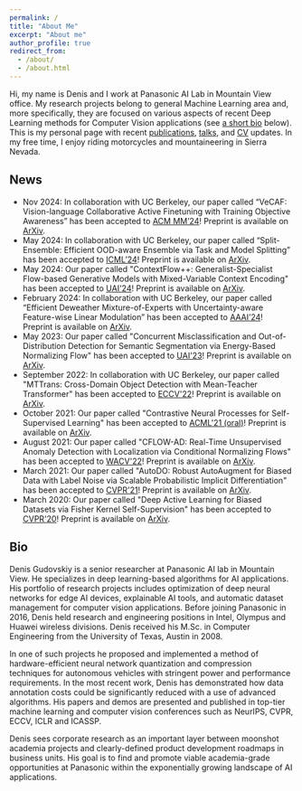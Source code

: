 ```yaml
---
permalink: /
title: "About Me"
excerpt: "About me"
author_profile: true
redirect_from:
  - /about/
  - /about.html
---
```


Hi, my name is Denis and I work at Panasonic AI Lab in Mountain View office. My research projects belong to general Machine Learning area and, more specifically, they are focused on various aspects of recent Deep Learning methods for Computer Vision applications (see [a short bio](#bio) below). This is my personal page with recent [publications](/publications/), [talks](/talks/), and [CV](/cv/) updates. In my free time, I enjoy riding motorcycles and mountaineering in Sierra Nevada.

## News
- Nov 2024: In collaboration with UC Berkeley, our paper called “VeCAF: Vision-language Collaborative Active Finetuning with Training Objective Awareness” has been accepted to [ACM MM’24](https://2024.acmmm.org)! Preprint is available on [ArXiv](https://arxiv.org/abs/2401.07853).
- May 2024: In collaboration with UC Berkeley, our paper called “Split-Ensemble: Efficient OOD-aware Ensemble via Task and Model Splitting” has been accepted to [ICML’24](https://icml.cc/virtual/2024/)! Preprint is available on [ArXiv](https://arxiv.org/abs/2312.09148).
- May 2024: Our paper called "ContextFlow++: Generalist-Specialist Flow-based Generative Models with Mixed-Variable Context Encoding" has been accepted to [UAI'24](https://www.auai.org/uai2024/)! Preprint is available on [ArXiv](https://arxiv.org/abs/2406.00578).
- February 2024: In collaboration with UC Berkeley, our paper called “Efficient Deweather Mixture-of-Experts with Uncertainty-aware Feature-wise Linear Modulation” has been accepted to [AAAI’24](https://aaai.org/aaai-conference/)! Preprint is available on [ArXiv](https://arxiv.org/abs/2312.16610).
- May 2023: Our paper called "Concurrent Misclassification and Out-of-Distribution Detection for Semantic Segmentation via Energy-Based Normalizing Flow" has been accepted to [UAI'23](https://www.auai.org/uai2023/)! Preprint is available on [ArXiv](https://arxiv.org/abs/2305.09610).
- September 2022: In collaboration with UC Berkeley, our paper called "MTTrans: Cross-Domain Object Detection with Mean-Teacher Transformer" has been accepted to [ECCV'22](https://eccv2022.ecva.net)! Preprint is available on [ArXiv](https://arxiv.org/abs/2205.01643).
- October 2021: Our paper called "Contrastive Neural Processes for Self-Supervised Learning" has been accepted to [ACML'21 (oral)](http://www.acml-conf.org/2021/)! Preprint is available on [ArXiv](https://arxiv.org/abs/2110.13623).
- August 2021: Our paper called "CFLOW-AD: Real-Time Unsupervised Anomaly Detection with Localization via Conditional Normalizing Flows" has been accepted to [WACV'22](http://wacv2022.thecvf.com/)! Preprint is available on [ArXiv](https://arxiv.org/abs/2107.12571).
- March 2021: Our paper called "AutoDO: Robust AutoAugment for Biased Data with Label Noise via Scalable Probabilistic Implicit Differentiation" has been accepted to [CVPR'21](http://cvpr2021.thecvf.com/)! Preprint is available on [ArXiv](https://arxiv.org/abs/2103.05863).
- March 2020: Our paper called "Deep Active Learning for Biased Datasets via Fisher Kernel Self-Supervision" has been accepted to [CVPR'20](http://cvpr2020.thecvf.com/)! Preprint is available on [ArXiv](https://arxiv.org/abs/2003.00393).

## Bio

Denis Gudovskiy is a senior researcher at Panasonic AI lab in Mountain View. He specializes in deep learning-based algorithms for AI applications. His portfolio of research projects includes optimization of deep neural networks for edge AI devices, explainable AI tools, and automatic dataset management for computer vision applications. Before joining Panasonic in 2016, Denis held research and engineering positions in Intel, Olympus and Huawei wireless divisions. Denis received his M.Sc. in Computer Engineering from the University of Texas, Austin in 2008.

In one of such projects he proposed and implemented a method of hardware-efficient neural network quantization and compression techniques for autonomous vehicles with stringent power and performance requirements. In the most recent work, Denis has demonstrated how data annotation costs could be significantly reduced with a use of advanced algorithms. His papers and demos are presented and published in top-tier machine learning and computer vision conferences such as NeurIPS, CVPR, ECCV, ICLR and ICASSP.

Denis sees corporate research as an important layer between moonshot academia projects and clearly-defined product development roadmaps in business units. His goal is to find and promote viable academia-grade opportunities at Panasonic within the exponentially growing landscape of AI applications.
